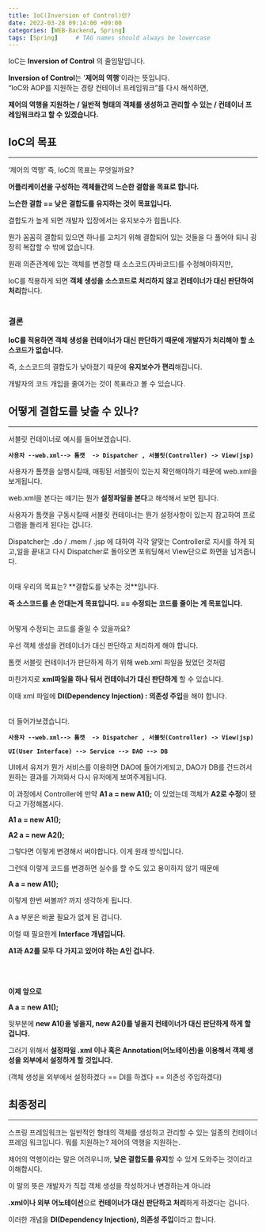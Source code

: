 ```yaml
---
title: IoC(Inversion of Control)란?
date: 2022-03-28 09:14:00 +09:00 
categories: [WEB-Backend, Spring] 
tags: [Spring]     # TAG names should always be lowercase
---
```


IoC는 **Inversion of Control** 의 줄임말입니다.

**Inversion of Control**는 '**제어의 역행**'이라는 뜻입니다.
<br>
“IoC와 AOP를 지원하는 경량 컨테이너 프레임워크”를 다시 해석하면,

**제어의 역행을 지원하는 / 일반적 형태의 객체를 생성하고 관리할 수 있는 / 컨테이너 프레임워크라고 할 수 있겠습니다.**

## IoC의 목표

---

‘제어의 역행’ 즉, IoC의 목표는 무엇일까요?

**어플리케이션을 구성하는 객체들간의 느슨한 결합을 목표로 합니다.**

**느슨한 결합 == 낮은 결합도를 유지하는 것이 목표입니다.**

결합도가 높게 되면 개발자 입장에서는 유지보수가 힘듭니다. 

뭔가 꼼꼼히 결합되 있으면 하나를 고치기 위해 결합되어 있는 것들을 다 풀어야 되니 굉장히 복잡할 수 밖에 없습니다.

원래 의존관계에 있는 객체를 변경할 때 소스코드(자바코드)를 수정해야하지만, 

IoC를 적용하게 되면 **객체 생성을 소스코드로 처리하지 않고 컨테이너가 대신 판단하여 처리**합니다.
<br>
<br>

### 결론

**IoC를 적용하면 객체 생성을 컨테이너가 대신 판단하기 때문에 개발자가 처리해야 할 소스코드가 없습니다.**

즉, 소스코드의 결합도가 낮아졌기 때문에 **유지보수가 편리**해집니다.

개발자의 코드 개입을 줄여가는 것이 목표라고 볼 수 있습니다.
<br>

## 어떻게 결합도를 낮출 수 있나?

---

서블릿 컨테이너로 예시를 들어보겠습니다.

**`사용자 --web.xml--> 톰캣  -> Dispatcher , 서블릿(Controller) -> View(jsp)`**

사용자가 톰캣을 실행시킬때, 매핑된 서블릿이 있는지 확인해야하기 때문에 web.xml을 보게됩니다.

web.xml을 본다는 얘기는 뭔가 **설정파일을 본다**고 해석해서 보면 됩니다.

사용자가 톰캣을 구동시킬때 서블릿 컨테이너는 뭔가 설정사항이 있는지 참고하여 프로그램을 돌리게 된다는 겁니다.

Dispatcher는 .do / .mem / .jsp 에 대하여 각각 알맞는 Controller로 지시를 하게 되고,일을 끝내고 다시 Dispatcher로 돌아오면 포워딩해서 View단으로 화면을 넘겨줍니다.

<br>
이때 우리의 목표는? **결합도를 낮추는 것**입니다.

**즉 소스코드를 손 안대는게 목표입니다. == 수정되는 코드를 줄이는 게 목표입니다.**

<br>
어떻게 수정되는 코드를 줄일 수 있을까요?

우선 객체 생성을 컨테이너가 대신 판단하고 처리하게 해야 합니다.

톰캣 서블릿 컨테이너가 판단하게 하기 위해 web.xml 파일을 뒀었던 것처럼

마찬가지로 **xml파일을 하나 둬서 컨테이너가 대신 판단하게** 할 수 있습니다.

이때 xml 파일에 **DI(Dependency Injection) : 의존성 주입**을 해야 합니다.

<br>
더 들어가보겠습니다.
<br>

**`사용자 --web.xml--> 톰캣  -> Dispatcher , 서블릿(Controller) -> View(jsp)`**

**`UI(User Interface) --> Service --> DAO --> DB`**

UI에서 유저가 뭔가 서비스를 이용하면 DAO에 들어가게되고, DAO가 DB를 건드려서 원하는 결과를 가져와서 다시 유저에게 보여주게됩니다.

이 과정에서 Controller에 만약 **A1 a = new A1();** 이 있었는데 객체가 **A2로 수정**이 됐다고 가정해봅시다.

**A1 a = new A1();**

**A2 a = new A2();**

그렇다면 이렇게 변경해서 써야합니다. 이게 원래 방식입니다.

그런데 이렇게 코드를 변경하면 실수를 할 수도 있고 용이하지 않기 때문에

**A a = new A1();**

이렇게 한번 써볼까? 까지 생각하게 됩니다.

A a 부분은 바꿀 필요가 없게 된 겁니다. 

이럴 때 필요한게 **Interface 개념입니다.**

**A1과 A2를 모두 다 가지고 있어야 하는 A인 겁니다.**

<br><br>

**이제 앞으로**

**A a = new A1();** 

뒷부분에 **new A1()을 넣을지, new A2()를 넣을지 컨테이너가 대신 판단하게 하게 할 겁니다.**

그러기 위해서 **설정파일 .xml 이나 혹은 Annotation(어노테이션)을 이용해서 객체 생성을 외부에서 설정하게 할 것입니다.**

(객체 생성을 외부에서 설정하겠다 == DI를 하겠다 == 의존성 주입하겠다)

## 최종정리

---

스프링 프레임워크는 일반적인 형태의 객체를 생성하고 관리할 수 있는 일종의 컨테이너 프레임 워크입니다. 뭐를 지원하는? 제어의 역행을 지원하는.

제어의 역행이라는 말은 어려우니까, **낮은 결합도를 유지**할 수 있게 도와주는 것이라고 이해합시다.

이 말의 뜻은 개발자가 직접 객체 생성을 작성하거나 변경하는게 아니라

**.xml이나 외부 어노테이션**으로 **컨테이너가 대신 판단하고 처리**하게 하겠다는 겁니다.

이러한 개념을 **DI(Dependency Injection), 의존성 주입**이라고 합니다.